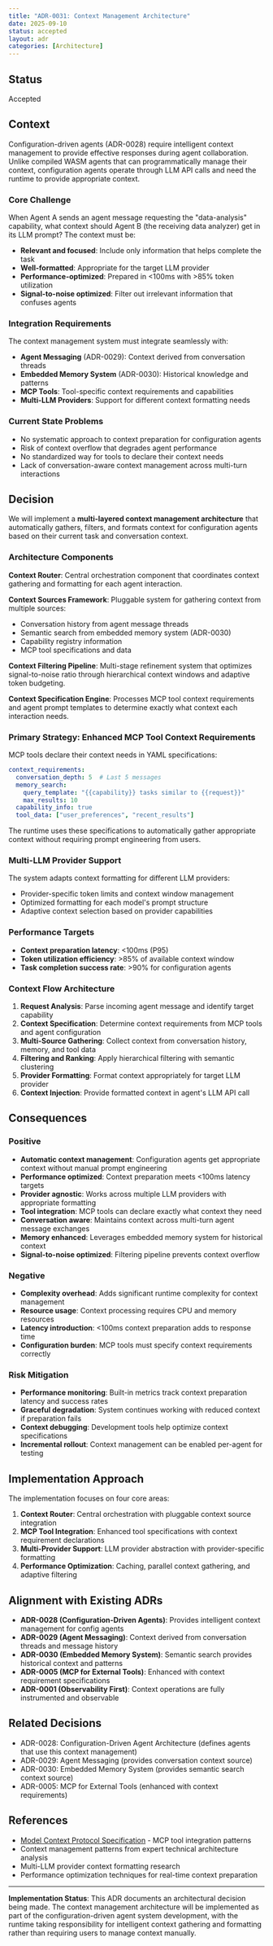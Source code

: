 ```yaml
---
title: "ADR-0031: Context Management Architecture"
date: 2025-09-10
status: accepted
layout: adr
categories: [Architecture]
---
```



## Status

Accepted

## Context

Configuration-driven agents (ADR-0028) require intelligent context management
to
provide effective responses during agent collaboration. Unlike compiled WASM
agents that can programmatically manage their context, configuration agents
operate through LLM API calls and need the runtime to provide appropriate
context.

### Core Challenge

When Agent A sends an agent message requesting the "data-analysis" capability,
what
context should Agent B (the receiving data analyzer) get in its LLM prompt? The
context must be:

- **Relevant and focused**: Include only information that helps complete the
  task
- **Well-formatted**: Appropriate for the target LLM provider
- **Performance-optimized**: Prepared in <100ms with >85% token utilization
- **Signal-to-noise optimized**: Filter out irrelevant information that confuses
  agents

### Integration Requirements

The context management system must integrate seamlessly with:

- **Agent Messaging** (ADR-0029): Context derived from conversation threads
- **Embedded Memory System** (ADR-0030): Historical knowledge and patterns
- **MCP Tools**: Tool-specific context requirements and capabilities
- **Multi-LLM Providers**: Support for different context formatting needs

### Current State Problems

- No systematic approach to context preparation for configuration
  agents
- Risk of context overflow that degrades agent performance
- No standardized way for tools to declare their context needs
- Lack of conversation-aware context management across multi-turn interactions

## Decision

We will implement a **multi-layered context management architecture** that
automatically gathers, filters, and formats context for configuration agents
based on their current task and conversation context.

### Architecture Components

**Context Router**: Central orchestration component that coordinates context
gathering and formatting for each agent interaction.

**Context Sources Framework**: Pluggable system for gathering context from
multiple
sources:

- Conversation history from agent message threads
- Semantic search from embedded memory system (ADR-0030)
- Capability registry information
- MCP tool specifications and data

**Context Filtering Pipeline**: Multi-stage refinement system that optimizes
signal-to-noise ratio through hierarchical context windows and adaptive token
budgeting.

**Context Specification Engine**: Processes MCP tool context requirements and
agent prompt templates to determine exactly what context each interaction needs.

### Primary Strategy: Enhanced MCP Tool Context Requirements

MCP tools declare their context needs in YAML specifications:

```yaml
context_requirements:
  conversation_depth: 5  # Last 5 messages
  memory_search:
    query_template: "{{capability}} tasks similar to {{request}}"
    max_results: 10
  capability_info: true
  tool_data: ["user_preferences", "recent_results"]
```

The runtime uses these specifications to automatically gather appropriate
context without requiring prompt engineering from users.

### Multi-LLM Provider Support

The system adapts context formatting for different LLM providers:

- Provider-specific token limits and context window management
- Optimized formatting for each model's prompt structure
- Adaptive context selection based on provider capabilities

### Performance Targets

- **Context preparation latency**: <100ms (P95)
- **Token utilization efficiency**: >85% of available context window
- **Task completion success rate**: >90% for configuration agents

### Context Flow Architecture

1. **Request Analysis**: Parse incoming agent message and identify target
   capability
2. **Context Specification**: Determine context requirements from MCP tools and
   agent configuration
3. **Multi-Source Gathering**: Collect context from conversation history,
   memory, and tool data
4. **Filtering and Ranking**: Apply hierarchical filtering with semantic
   clustering
5. **Provider Formatting**: Format context appropriately for target LLM provider
6. **Context Injection**: Provide formatted context in agent's LLM API call

## Consequences

### Positive

- **Automatic context management**: Configuration agents get appropriate context
  without manual prompt engineering
- **Performance optimized**: Context preparation meets <100ms latency targets
- **Provider agnostic**: Works across multiple LLM providers with appropriate
  formatting
- **Tool integration**: MCP tools can declare exactly what context they need
- **Conversation aware**: Maintains context across multi-turn agent message
  exchanges
- **Memory enhanced**: Leverages embedded memory system for historical context
- **Signal-to-noise optimized**: Filtering pipeline prevents context overflow

### Negative

- **Complexity overhead**: Adds significant runtime complexity for context
  management
- **Resource usage**: Context processing requires CPU and memory resources
- **Latency introduction**: <100ms context preparation adds to response time
- **Configuration burden**: MCP tools must specify context requirements
  correctly

### Risk Mitigation

- **Performance monitoring**: Built-in metrics track context preparation
  latency and success rates
- **Graceful degradation**: System continues working with reduced context if
  preparation fails
- **Context debugging**: Development tools help optimize context specifications
- **Incremental rollout**: Context management can be enabled per-agent for
  testing

## Implementation Approach

The implementation focuses on four core areas:

1. **Context Router**: Central orchestration with pluggable context source
   integration
2. **MCP Tool Integration**: Enhanced tool specifications with context
   requirement declarations
3. **Multi-Provider Support**: LLM provider abstraction with provider-specific
   formatting
4. **Performance Optimization**: Caching, parallel context gathering, and
   adaptive filtering

## Alignment with Existing ADRs

- **ADR-0028 (Configuration-Driven Agents)**: Provides intelligent context
  management for config agents
- **ADR-0029 (Agent Messaging)**: Context derived from conversation threads
  and message history
- **ADR-0030 (Embedded Memory System)**: Semantic search provides historical
  context and patterns
- **ADR-0005 (MCP for External Tools)**: Enhanced with context requirement
  specifications
- **ADR-0001 (Observability First)**: Context operations are fully instrumented
  and observable

## Related Decisions

- ADR-0028: Configuration-Driven Agent Architecture (defines agents that use
  this context management)
- ADR-0029: Agent Messaging (provides conversation context
  source)
- ADR-0030: Embedded Memory System (provides semantic search context source)
- ADR-0005: MCP for External Tools (enhanced with context requirements)

## References

- [Model Context Protocol Specification](https://modelcontextprotocol.io) - MCP
  tool integration patterns
- Context management patterns from expert technical architecture analysis
- Multi-LLM provider context formatting research
- Performance optimization techniques for real-time context preparation

---

**Implementation Status**: This ADR documents an architectural decision being
made. The context management architecture will be implemented as part of the
configuration-driven agent system development, with the runtime taking
responsibility for intelligent context gathering and formatting rather than
requiring users to manage context manually.
